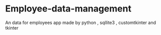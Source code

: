# Employee-data-management
An data for employees app made by python , sqllite3 , customtkinter and tkinter
